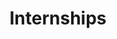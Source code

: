 ---
title: Internships
id: internships
description: Internships Component in T&P Website
sidebar_label: Internships
---